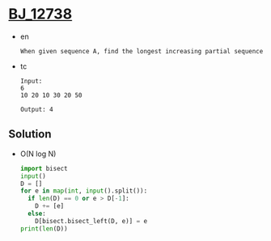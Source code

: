 # [BJ_12738](https://acmicpc.net/problem/12738)

* en

  ```en
  When given sequence A, find the longest increasing partial sequence
  ```

* tc

  ```tc
  Input:
  6
  10 20 10 30 20 50

  Output: 4
  ```

## Solution

* O(N log N)

  ```py
  import bisect
  input()
  D = []
  for e in map(int, input().split()):
    if len(D) == 0 or e > D[-1]:
      D += [e]
    else:
      D[bisect.bisect_left(D, e)] = e
  print(len(D))
  ```
